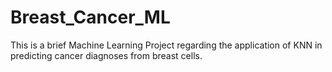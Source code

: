 # Breast_Cancer_ML
This is a brief Machine Learning Project regarding the application of KNN in predicting cancer diagnoses from breast cells. 
